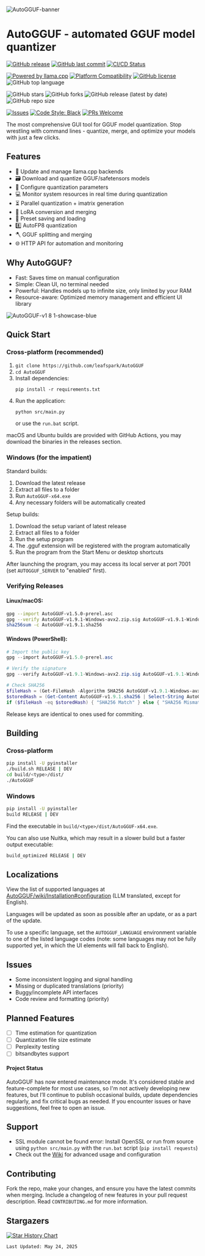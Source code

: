 ![AutoGGUF-banner](https://github.com/user-attachments/assets/0f74b104-0541-46a7-9ac8-4a3fcb74b896)

# AutoGGUF - automated GGUF model quantizer

<!-- Project Status -->
[![GitHub release](https://img.shields.io/github/release/leafspark/AutoGGUF.svg)](https://github.com/leafspark/AutoGGUF/releases)
[![GitHub last commit](https://img.shields.io/github/last-commit/leafspark/AutoGGUF.svg)](https://github.com/leafspark/AutoGGUF/commits)
[![CI/CD Status](https://img.shields.io/badge/CI%2FCD-passing-brightgreen)]()

<!-- Project Info -->
[![Powered by llama.cpp](https://img.shields.io/badge/Powered%20by-llama.cpp-green.svg)](https://github.com/ggerganov/llama.cpp)
[![Platform Compatibility](https://img.shields.io/badge/platform-Linux%20%7C%20macOS%20%7C%20Windows-blue)]()
[![GitHub license](https://img.shields.io/github/license/leafspark/AutoGGUF.svg)](https://github.com/leafspark/AutoGGUF/blob/main/LICENSE)
![GitHub top language](https://img.shields.io/github/languages/top/leafspark/AutoGGUF.svg)

<!-- Repository Stats -->
![GitHub stars](https://img.shields.io/github/stars/leafspark/AutoGGUF.svg)
![GitHub forks](https://img.shields.io/github/forks/leafspark/AutoGGUF.svg)
![GitHub release (latest by date)](https://img.shields.io/github/downloads/leafspark/AutoGGUF/latest/total?color=green)
![GitHub repo size](https://img.shields.io/github/repo-size/leafspark/AutoGGUF.svg)
<!-- ![Lines of Code](https://ghloc.vercel.app/leafspark/AutoGGUF?filter=.bat$,.py$,.sh$,.bat$) -->

<!-- Contribution -->
[![Issues](https://img.shields.io/github/issues/leafspark/AutoGGUF)](https://github.com/leafspark/AutoGGUF/issues)
[![Code Style: Black](https://img.shields.io/badge/code%20style-black-000000.svg)](https://github.com/psf/black)
[![PRs Welcome](https://img.shields.io/badge/PRs-welcome-brightgreen.svg)](https://github.com/leafspark/AutoGGUF/pulls)

The most comprehensive GUI tool for GGUF model quantization. Stop wrestling with command lines - quantize, merge, and optimize your models with just a few clicks.

## Features

- 📩 Update and manage llama.cpp backends
- 🗃️ Download and quantize GGUF/safetensors models
- 📐 Configure quantization parameters
- 💻 Monitor system resources in real time during quantization
- ⏳ Parallel quantization + imatrix generation
- 🎉 LoRA conversion and merging
- 📁 Preset saving and loading
- 8️⃣ AutoFP8 quantization
- 🪓 GGUF splitting and merging
- 🌐 HTTP API for automation and monitoring

## Why AutoGGUF?
- Fast: Saves time on manual configuration
- Simple: Clean UI, no terminal needed
- Powerful: Handles models up to infinite size, only limited by your RAM 
- Resource-aware: Optimized memory management and efficient UI library

![AutoGGUF-v1 8 1-showcase-blue](https://github.com/user-attachments/assets/b136ccc3-5983-4266-9e66-00cebf3ca590)

## Quick Start

### Cross-platform (recommended)
1. `git clone https://github.com/leafspark/AutoGGUF`
2. `cd AutoGGUF`
3. Install dependencies:
   ```
   pip install -r requirements.txt
   ```
4. Run the application:
   ```
   python src/main.py
   ```
   or use the `run.bat` script.

macOS and Ubuntu builds are provided with GitHub Actions, you may download the binaries in the releases section.

### Windows (for the impatient)
Standard builds:
1. Download the latest release
2. Extract all files to a folder
3. Run `AutoGGUF-x64.exe`
4. Any necessary folders will be automatically created

Setup builds:
1. Download the setup variant of latest release
2. Extract all files to a folder
3. Run the setup program
4. The .gguf extension will be registered with the program automatically
5. Run the program from the Start Menu or desktop shortcuts

After launching the program, you may access its local server at port 7001 (set `AUTOGGUF_SERVER` to "enabled" first).

### Verifying Releases

#### Linux/macOS:
```bash
gpg --import AutoGGUF-v1.5.0-prerel.asc
gpg --verify AutoGGUF-v1.9.1-Windows-avx2.zip.sig AutoGGUF-v1.9.1-Windows-avx2.zip
sha256sum -c AutoGGUF-v1.9.1.sha256
```

#### Windows (PowerShell):
```powershell
# Import the public key
gpg --import AutoGGUF-v1.5.0-prerel.asc

# Verify the signature
gpg --verify AutoGGUF-v1.9.1-Windows-avx2.zip.sig AutoGGUF-v1.9.1-Windows-avx2.zip

# Check SHA256
$fileHash = (Get-FileHash -Algorithm SHA256 AutoGGUF-v1.9.1-Windows-avx2.zip).Hash.ToLower()
$storedHash = (Get-Content AutoGGUF-v1.9.1.sha256 | Select-String AutoGGUF-v1.9.1-Windows-avx2.zip).Line.Split()[0]
if ($fileHash -eq $storedHash) { "SHA256 Match" } else { "SHA256 Mismatch" }
```

Release keys are identical to ones used for commiting.

## Building

### Cross-platform
```bash
pip install -U pyinstaller
./build.sh RELEASE | DEV
cd build/<type>/dist/
./AutoGGUF
```

### Windows
```bash
pip install -U pyinstaller
build RELEASE | DEV
```
Find the executable in `build/<type>/dist/AutoGGUF-x64.exe`.

You can also use Nuitka, which may result in a slower build but a faster output executable:
```bash
build_optimized RELEASE | DEV
```

## Localizations

View the list of supported languages at [AutoGGUF/wiki/Installation#configuration](https://github.com/leafspark/AutoGGUF/wiki/Installation#configuration) (LLM translated, except for English).

Languages will be updated as soon as possible after an update, or as a part of the update.

To use a specific language, set the `AUTOGGUF_LANGUAGE` environment variable to one of the listed language codes (note: some languages may not be fully supported yet, in which the UI elements will fall back to English).

## Issues

- Some inconsistent logging and signal handling
- Missing or duplicated translations (priority)
- Buggy/incomplete API interfaces
- Code review and formatting (priority)

## Planned Features

- [ ] Time estimation for quantization
- [ ] Quantization file size estimate
- [ ] Perplexity testing
- [ ] bitsandbytes support

#### Project Status

AutoGGUF has now entered maintenance mode. It's considered stable and feature-complete for most use cases, so I'm not actively developing new features, but I’ll continue to publish occasional builds, update dependencies regularly, and fix critical bugs as needed. If you encounter issues or have suggestions, feel free to open an issue.

## Support

- SSL module cannot be found error: Install OpenSSL or run from source using `python src/main.py` with the `run.bat` script (`pip install requests`)
- Check out the [Wiki](https://github.com/leafspark/AutoGGUF/wiki) for advanced usage and configuration

## Contributing

Fork the repo, make your changes, and ensure you have the latest commits when merging. Include a changelog of new features in your pull request description. Read `CONTRIBUTING.md` for more information.

## Stargazers

[![Star History Chart](https://api.star-history.com/svg?repos=leafspark/AutoGGUF&type=Date)](https://star-history.com/#leafspark/AutoGGUF&Date)

`Last Updated: May 24, 2025`
